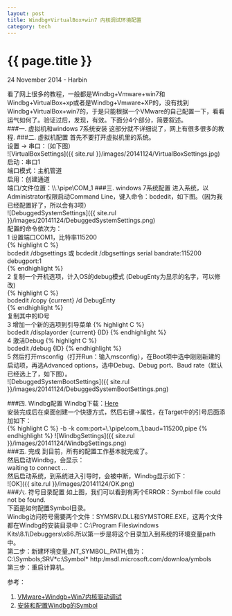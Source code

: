 ```yaml
---
layout: post
title: Windbg+VirtualBox+win7 内核调试环境配置
category: tech
---
```



{{ page.title }}
================
<p class="meta">24 November 2014 - Harbin</p>


看了网上很多的教程，一般都是Windbg+Vmware+win7和Windbg+VirtualBox+xp或者是Windbg+Vmware+XP的，没有找到Windbg+VirtualBox+win7的，于是只能根据一个VMware的自己配置一下，看看运气如何了。验证过后，发现，有效。下面分4个部分，简要叙述。    
###一. 虚拟机和windows 7系统安装
这部分就不详细说了，网上有很多很多的教程.
###二. 虚拟机配置
首先不要打开虚拟机里的系统。     
设置 -> 串口：（如下图）    
![VirtualBoxSettings]({{ site.rul }}/images/20141124/VirtualBoxSettings.jpg)    
启动：串口1    
端口模式：主机管道    
启用：创建通道    
端口/文件位置：\\\\.\pipe\COM_1
###三. windows 7系统配置
进入系统，以Administrator权限启动Command Line，键入命令：bcdedit，如下图。（因为我已经配置好了，所以会有3项）    
![DebuggedSystemSettings]({{ site.rul }}/images/20141124/DebuggedSystemSettings.png)    
配置的命令依次为：    
1 设置端口COM1，比特率115200  
{% highlight C %}  
bcdedit /dbgsettings 或 bcdedit /dbgsettings serial bandrate:115200 debugport:1    
{% endhighlight %}    
2 复制一个开机选项，计入OS的debug模式 (DebugEnty为显示的名字，可以修改)   
{% highlight C %}  
bcdedit /copy {current} /d DebugEnty    
{% endhighlight %}     
复制其中的ID号     
3 增加一个新的选项到引导菜单
{% highlight C %}  
bcdedit /displayorder {current} {ID} 
{% endhighlight %}     
4 激活Debug
{% highlight C %}  
bcdedit /debug {ID}
{% endhighlight %}     
5 然后打开msconfig（打开Run：输入msconfig），在Boot项中选中刚刚新建的启动项，再选Advanced options，选中Debug、Debug port、Baud rate（默认已经选上了，如下图）。    
![DebuggedSystemBootSettings]({{ site.rul }}/images/20141124/DebuggedSystemBootSettings.png)        

###四. Windbg配置
Windbg下载：[Here](http://www.windbg.org/)    
安装完成后在桌面创建一个快捷方式，然后右键->属性，在Target中的引号后面添加如下：    
{% highlight C %}
-b -k com:port=\\.\pipe\com_1,baud=115200,pipe
{% endhighlight %}
![WindbgSettings]({{ site.rul }}/images/20141124/WindbgSettings.png)    
###五. 完成
到目前，所有的配置工作基本就完成了。    
然后启动Windbg，会显示：    
waiting to connect ...    
然后启动系统，到系统进入引导时，会被中断，Windbg显示如下：    
![OK]({{ site.rul }}/images/20141124/OK.png)      
###六. 符号目录配置
如上图，我们可以看到有两个ERROR：Symbol file could not be found.    
下面是如何配置Symbol目录。    
Windbg访问符号需要两个文件：SYMSRV.DLL和SYMSTORE.EXE，这两个文件都在Windbg的安装目录中：C:\\Program Files\\windows Kits\\8.1\\Debuggers\\x86.所以第一步是将这个目录加入到系统的环境变量path中。    
第二步：新建环境变量_NT_SYMBOL_PATH,值为：C:\\Symbols;SRV\*c:\\Symbol\* http:/msdl.microsoft.com/downloa/ymbols    
第三步：重启计算机。

参考：    
1. [VMware+Windgb+Win7内核驱动调试](http://yexin218.iteye.com/blog/545187)     
2. [安装和配置Windbg的Symbol](blog.csdn.net/whatday/article/details/7290164)